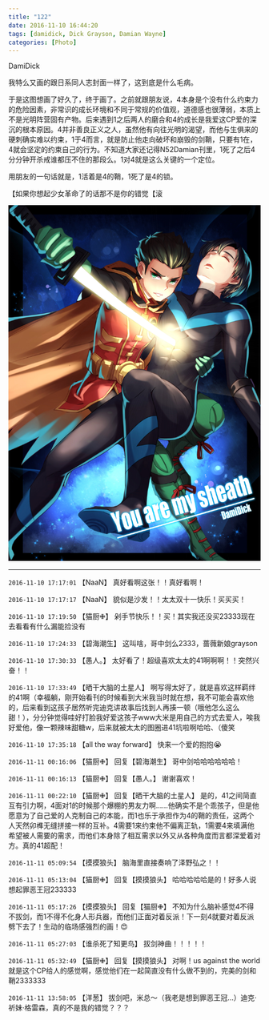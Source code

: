 ```yaml
---
title: "122"
date: 2016-11-10 16:44:20
tags: [damidick, Dick Grayson, Damian Wayne]
categories: [Photo]
---
```


<p>DamiDick</p> 
<p>我特么又画的跟日系同人志封面一样了，这到底是什么毛病。</p> 
<p>于是这图想画了好久了，终于画了。之前就跟朋友说，4本身是个没有什么约束力的危险因素，非常识的成长环境和不同于常规的价值观，道德感也很薄弱，本质上不是光明阵营固有产物。后来遇到1之后两人的磨合和4的成长是我爱这CP爱的深沉的根本原因。4并非善良正义之人，虽然他有向往光明的渴望，而他与生俱来的硬刺确实难以约束，1于4而言，就是防止他走向破坏和崩毁的剑鞘，只要有1在，4就会坚定的约束自己的行为。不知道大家还记得N52Damian刊里，1死了之后4分分钟开杀戒谁都压不住的那段么。1对4就是这么关键的一个定位。</p> 
<p>用朋友的一句话就是，1活着是4的鞘，1死了是4的锁。</p> 
<p>【如果你想起少女革命了的话那不是你的错觉【滚</p>

![](https://raw.githubusercontent.com/alicewish/meowchain247/master/img_cVZNdzJtQk9JV2NhYVpkZldKRVhQVlgwbm9PNXA2eE1XNU54dmg2OTNhMVdVeWtEeHRIOTl3PT0.jpg)

---

`2016-11-10 17:17:01` 【NaaN】 真好看啊这张！！真好看啊！

`2016-11-10 17:17:17` 【NaaN】 貌似是沙发！！太太双十一快乐！买买买！

`2016-11-10 17:19:50` 【猫厨✙】 剁手节快乐！！买！其实我还没买23333现在去看看有什么漏能捡没有

`2016-11-10 17:24:33` 【碧海潮生】 这叫啥，哥中剑么2333，蔷薇新娘grayson

`2016-11-10 17:30:33` 【愚人。】 太好看了！超级喜欢太太的41啊啊啊！！突然兴奋！！

`2016-11-10 17:33:49` 【晒干大脑的土星人】 啊写得太好了，就是喜欢这样羁绊的41啊（幸福躺，刚开始看刊的时候看到大米我当时就在想，我不可能会喜欢他的，后来看到这孩子居然听完迪克讲故事后找到人再揍一顿（哦他怎么这么甜！），分分钟觉得哇好打脸我好爱这孩子www大米是用自己的方式去爱人，唉我好爱他，像一颗辣味甜糖w，后来就被太太的图圈进41坑啦啊哈哈、（傻笑

`2016-11-10 17:35:18` 【all the way forward】 快来一个爱的抱抱😭

`2016-11-11 00:16:06` 【猫厨✙】 回复【碧海潮生】 哥中剑哈哈哈哈哈哈！

`2016-11-11 00:16:13` 【猫厨✙】 回复【愚人。】 谢谢喜欢！

`2016-11-11 00:22:10` 【猫厨✙】 回复【晒干大脑的土星人】 是的，41之间简直互有引力啊，4面对1的时候那个爆棚的男友力啊……他确实不是个乖孩子，但是他愿意为了自己爱的人克制自己的本能，而1也乐于承担作为4的鞘的责任，这两个人天然卯榫无缝拼接一样的互补。4需要1来约束他不偏离正轨，1需要4来填满他希望被人需要的需求，而他们本身除了相互需求以外又从各种角度而言都深爱着对方。真的41超配！

`2016-11-11 05:09:54` 【摸摸狼头】 脑海里直接奏响了泽野弘之！！

`2016-11-11 05:13:04` 【猫厨✙】 回复【摸摸狼头】 哈哈哈哈哈是的！好多人说想起罪恶王冠233333

`2016-11-11 05:17:26` 【摸摸狼头】 回复【猫厨✙】 不知为什么脑补感觉4不得不拔剑，而1不得不化身人形兵器，而他们正面对着反派！下一刻4就要对着反派劈下去了！生动的临场感强烈的画！😍

`2016-11-11 05:27:03` 【谁杀死了知更鸟】 拔剑神曲！！！！！

`2016-11-11 05:32:49` 【猫厨✙】 回复【摸摸狼头】 对啊！us against the world就是这个CP给人的感觉啊，感觉他们在一起简直没有什么做不到的，完美的剑和鞘2333333

`2016-11-11 13:58:05` 【洋葱】 拔剑吧，米总～（我老是想到罪恶王冠…）迪克·祈妹·格雷森，真的不是我的错觉？？？
